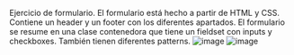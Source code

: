 Ejercicio de formulario.
El formulario está hecho a partir de HTML y CSS.
Contiene un header y un footer con los diferentes apartados.
El formulario se resume en una clase contenedora que tiene un fieldset con inputs y checkboxes. También tienen diferentes patterns.
![image](https://user-images.githubusercontent.com/91051075/178925774-eb39225d-eb1f-4260-b3fc-b01b98237531.png)
![image](https://user-images.githubusercontent.com/91051075/178925878-2d693110-a07d-42ad-a20b-2404cd9d1ed8.png)

